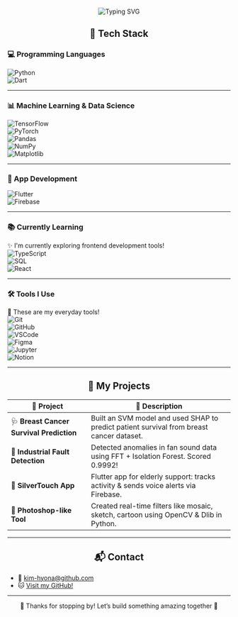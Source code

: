 

<div align="center" style="padding-top: 20px;">
  <img src="https://readme-typing-svg.vercel.app/?font=Luckiest+Guy&size=40&pause=1000&color=FF69B4&center=true&vCenter=true&width=800&lines=🖤+Welcome+to+Hyona's+GitHub+🩷;🤖+ML+Enthusiast+%26+AI+Explorer;📊+Turning+Data+into+Insight+✨;☕+Caffeinated+Creativity+Always" alt="Typing SVG" />
</div>




<h2 align="center">🧠 Tech Stack</h2>

### 💻 Programming Languages  
![Python](https://img.shields.io/badge/Python-3776AB?style=flat&logo=python&logoColor=white)  
![Dart](https://img.shields.io/badge/Dart-0175C2?style=flat&logo=dart&logoColor=white)

---

### 📊 Machine Learning & Data Science  
![TensorFlow](https://img.shields.io/badge/TensorFlow-FF6F00?style=flat&logo=tensorflow&logoColor=white)  
![PyTorch](https://img.shields.io/badge/PyTorch-EE4C2C?style=flat&logo=pytorch&logoColor=white)  
![Pandas](https://img.shields.io/badge/Pandas-150458?style=flat&logo=pandas&logoColor=white)  
![NumPy](https://img.shields.io/badge/NumPy-013243?style=flat&logo=numpy&logoColor=white)  
![Matplotlib](https://img.shields.io/badge/Matplotlib-11557C?style=flat)

---

### 📱 App Development  
![Flutter](https://img.shields.io/badge/Flutter-02569B?style=flat&logo=flutter&logoColor=white)  
![Firebase](https://img.shields.io/badge/Firebase-FFCA28?style=flat&logo=firebase&logoColor=black)

---

### 📚 Currently Learning  
✨ I'm currently exploring frontend development tools!  
![TypeScript](https://img.shields.io/badge/TypeScript-3178C6?style=flat&logo=typescript&logoColor=white)  
![SQL](https://img.shields.io/badge/SQL-4479A1?style=flat&logo=postgresql&logoColor=white)  
![React](https://img.shields.io/badge/React-61DAFB?style=flat&logo=react&logoColor=black)

---

### 🛠 Tools I Use  
🧸 These are my everyday tools!  
![Git](https://img.shields.io/badge/Git-F05032?style=flat&logo=git&logoColor=white)  
![GitHub](https://img.shields.io/badge/GitHub-181717?style=flat&logo=github&logoColor=white)  
![VSCode](https://img.shields.io/badge/VSCode-007ACC?style=flat&logo=visual-studio-code&logoColor=white)  
![Figma](https://img.shields.io/badge/Figma-F24E1E?style=flat&logo=figma&logoColor=white)  
![Jupyter](https://img.shields.io/badge/Jupyter-F37626?style=flat&logo=jupyter&logoColor=white)  
![Notion](https://img.shields.io/badge/Notion-000000?style=flat&logo=notion&logoColor=white)

---

<h2 align="center">🚀 My Projects</h2>

| 📁 Project | 📝 Description |
|-----------|----------------|
| 🩺 **Breast Cancer Survival Prediction** | Built an SVM model and used SHAP to predict patient survival from breast cancer dataset. |
| 🔧 **Industrial Fault Detection** | Detected anomalies in fan sound data using FFT + Isolation Forest. Scored 0.9992! |
| 👵 **SilverTouch App** | Flutter app for elderly support: tracks activity & sends voice alerts via Firebase. |
| 🎨 **Photoshop-like Tool** | Created real-time filters like mosaic, sketch, cartoon using OpenCV & Dlib in Python. |

---

<h2 align="center">📬 Contact</h2>

- 📧 [kim-hyona@github.com](mailto:kim-hyona@github.com)  
- 🐱 [Visit my GitHub!](https://github.com/kim-hyona)

---

<p align="center">
  🖤 Thanks for stopping by! Let’s build something amazing together 🩷  
</p>
